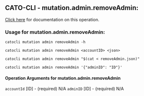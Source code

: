 
## CATO-CLI - mutation.admin.removeAdmin:
[Click here](https://api.catonetworks.com/documentation/#mutation-removeAdmin) for documentation on this operation.

### Usage for mutation.admin.removeAdmin:

`catocli mutation admin removeAdmin -h`

`catocli mutation admin removeAdmin <accountID> <json>`

`catocli mutation admin removeAdmin "$(cat < removeAdmin.json)"`

`catocli mutation admin removeAdmin '{"adminID": "ID"}'`

#### Operation Arguments for mutation.admin.removeAdmin ####
`accountId` [ID] - (required) N/A 
`adminID` [ID] - (required) N/A 
